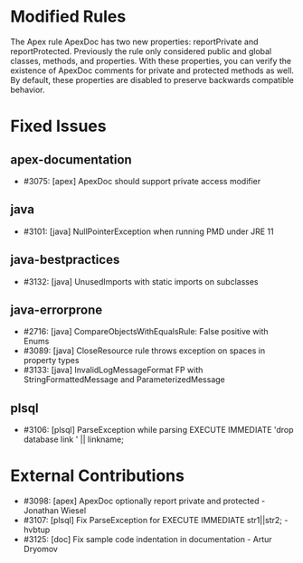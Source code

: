 # Modified Rules

The Apex rule ApexDoc has two new properties: reportPrivate and
reportProtected. Previously the rule only considered public and global classes, methods, and
properties. With these properties, you can verify the existence of ApexDoc comments for private
and protected methods as well. By default, these properties are disabled to preserve backwards
compatible behavior.

# Fixed Issues

## apex-documentation
- #3075: [apex] ApexDoc should support private access modifier
## java
- #3101: [java] NullPointerException when running PMD under JRE 11
## java-bestpractices
- #3132: [java] UnusedImports with static imports on subclasses
## java-errorprone
- #2716: [java] CompareObjectsWithEqualsRule: False positive with Enums
- #3089: [java] CloseResource rule throws exception on spaces in property types
- #3133: [java] InvalidLogMessageFormat FP with StringFormattedMessage and ParameterizedMessage
## plsql
- #3106: [plsql] ParseException while parsing EXECUTE IMMEDIATE 'drop database link ' || linkname;

# External Contributions

- #3098: [apex] ApexDoc optionally report private and protected - Jonathan Wiesel
- #3107: [plsql] Fix ParseException for EXECUTE IMMEDIATE str1||str2; - hvbtup
- #3125: [doc] Fix sample code indentation in documentation - Artur Dryomov
